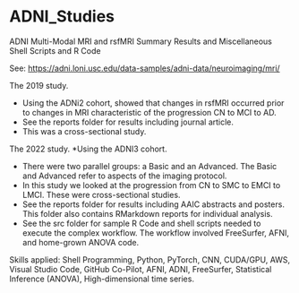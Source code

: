 # ADNI_Studies
ADNI Multi-Modal MRI and rsfMRI Summary Results and Miscellaneous Shell Scripts and R Code

See: https://adni.loni.usc.edu/data-samples/adni-data/neuroimaging/mri/

The 2019 study.
* Using the ADNi2 cohort, showed that changes in rsfMRI occurred prior to changes in MRI characteristic of the progression CN to MCI to AD.
* See the reports folder for results including journal article.
* This was a cross-sectional study.

The 2022 study. 
*Using the ADNI3 cohort.
* There were two parallel groups: a Basic and an Advanced.  The Basic and Advanced refer to aspects of the imaging protocol.
* In this study we looked at the progression from CN to SMC to EMCI to LMCI.  These were cross-sectional studies.
* See the reports folder for results including AAIC abstracts and posters. This folder also contains RMarkdown reports for individual analysis.
* See the src folder for sample R Code and shell scripts needed to execute the complex workflow.  The workflow involved FreeSurfer, AFNI, and home-grown ANOVA code.

Skills applied: Shell Programming, Python, PyTorch, CNN, CUDA/GPU, AWS, Visual Studio Code, GitHub Co-Pilot, AFNI, ADNI, FreeSurfer, Statistical Inference (ANOVA), High-dimensional time series.
